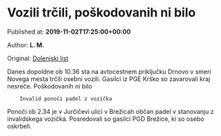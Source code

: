 
# Vozili trčili, poškodovanih ni bilo

Published at: **2019-11-02T17:25:00+00:00**

Author: **L. M.**

Original: [Dolenjski list](https://www.dolenjskilist.si/2019/11/02/227906/novice/kronika/Vozili_trcili_poskodovanih_ni_bilo/)

Danes dopoldne ob 10.36 sta na avtocestnem priključku Drnovo v smeri Novega mesta trčili osebni vozili. Gasilci iz PGE Krško so zavarovali kraj nesreče. Poškodovanih ni bilo

        Invalid ponoči padel z vozička
      
Ponoči ob 2.34 je v Jurčičevi ulici v Brežicah občan padel v stanovanju z invalidskega vozička. Posredovali so gasilci PGD Brežice, ki so osebo oskrbeli.
